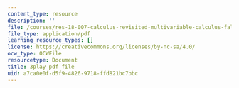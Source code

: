 ```yaml
---
content_type: resource
description: ''
file: /courses/res-18-007-calculus-revisited-multivariable-calculus-fall-2011/a7ca0e0fd5f948269718ffd821bc7bbc_io8kTsSnOdE.pdf
file_type: application/pdf
learning_resource_types: []
license: https://creativecommons.org/licenses/by-nc-sa/4.0/
ocw_type: OCWFile
resourcetype: Document
title: 3play pdf file
uid: a7ca0e0f-d5f9-4826-9718-ffd821bc7bbc
---
```

